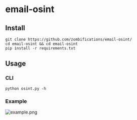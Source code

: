# email-osint

## Install

```
git clone https://github.com/zombifications/email-osint/
cd email-osint && cd email-osint
pip install -r requirements.txt
```

## Usage

### CLI

```
python osint.py -h
```

### Example

![example.png](https://cdn.upload.systems/uploads/79LR76P8.png)
